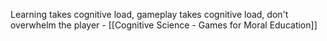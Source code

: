 Learning takes cognitive load, gameplay takes cognitive load, don't overwhelm the player - [[Cognitive Science - Games for Moral Education]]